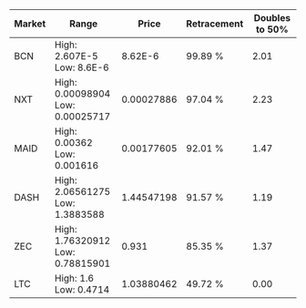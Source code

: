 | Market | Range | Price| Retracement | Doubles to 50% |
| --- | --- | --- | --- | --- |
| BCN | High: 2.607E-5<br />Low: 8.6E-6 | 8.62E-6 | 99.89 % | 2.01 |
| NXT | High: 0.00098904<br />Low: 0.00025717 | 0.00027886 | 97.04 % | 2.23 |
| MAID | High: 0.00362<br />Low: 0.001616 | 0.00177605 | 92.01 % | 1.47 |
| DASH | High: 2.06561275<br />Low: 1.3883588 | 1.44547198 | 91.57 % | 1.19 |
| ZEC | High: 1.76320912<br />Low: 0.78815901 | 0.931 | 85.35 % | 1.37 |
| LTC | High: 1.6<br />Low: 0.4714 | 1.03880462 | 49.72 % | 0.00 |
